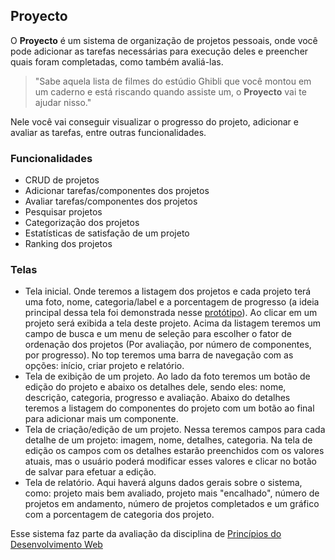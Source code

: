 ## Proyecto

O **Proyecto** é um sistema de organização de projetos pessoais, onde você pode adicionar as tarefas necessárias para execução deles e preencher quais foram completadas, como também avaliá-las.

> "Sabe aquela lista de filmes do estúdio Ghibli que você montou em um caderno e está riscando quando assiste um, o **Proyecto** vai te ajudar nisso."

Nele você vai conseguir visualizar o progresso do projeto, adicionar e avaliar as tarefas, entre outras funcionalidades.

### Funcionalidades

- CRUD de projetos
- Adicionar tarefas/componentes dos projetos
- Avaliar tarefas/componentes dos projetos
- Pesquisar projetos
- Categorização dos projetos
- Estatísticas de satisfação de um projeto
- Ranking dos projetos

### Telas

- Tela inicial. Onde teremos a listagem dos projetos e cada projeto terá uma foto, nome, categoria/label e a porcentagem de progresso (a ideia principal dessa tela foi demonstrada nesse [protótipo](https://douglaslimaxx.github.io/proyecto/)). Ao clicar em um projeto será exibida a tela deste projeto. Acima da listagem teremos um campo de busca e um menu de seleção para escolher o fator de ordenação dos projetos (Por avaliação, por número de componentes, por progresso). No top teremos uma barra de navegação com as opções: início, criar projeto e relatório.
- Tela de exibição de um projeto. Ao lado da foto teremos um botão de edição do projeto e abaixo os detalhes dele, sendo eles: nome, descrição, categoria, progresso e avaliação. Abaixo do detalhes teremos a listagem do componentes do projeto com um botão ao final para adicionar mais um componente. 
- Tela de criação/edição de um projeto. Nessa teremos campos para cada detalhe de um projeto: imagem, nome, detalhes, categoria. Na tela de edição os campos com os detalhes estarão preenchidos com os valores atuais, mas o usuário poderá modificar esses valores e clicar no botão de salvar para efetuar a edição.
- Tela de relatório. Aqui haverá alguns dados gerais sobre o sistema, como: projeto mais bem avaliado, projeto mais "encalhado", número de projetos em andamento, número de projetos completados e um gráfico com a porcentagem de categoria dos projeto.

Esse sistema faz parte da avaliação da disciplina de [Princípios do Desenvolvimento Web](https://github.com/matheusgr/devweb)